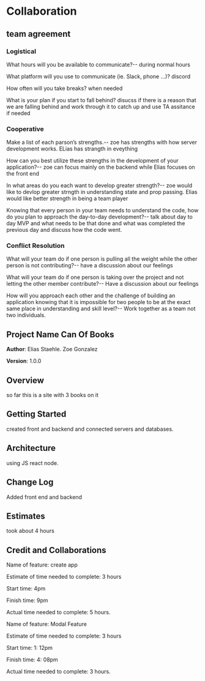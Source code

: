 # Collaboration

## team agreement

### Logistical

What hours will you be available to communicate?-- during normal hours

What platform will you use to communicate (ie. Slack, phone …)? discord

How often will you take breaks? when needed

What is your plan if you start to fall behind? disucss if there is a reason that we are falling behind and work through it to catch up and use TA assitance if needed

### Cooperative

Make a list of each parson’s strengths.-- zoe has strengths with how server development works. ELias has strangth in eveything

How can you best utilize these strengths in the development of your application?-- zoe can focus mainly on the backend while Elias focuses on the front end

In what areas do you each want to develop greater strength?-- zoe would like to devlop greater strngth in understanding state and prop passing. Elias would like better strength in being a team player

Knowing that every person in your team needs to understand the code, how do you plan to approach the
day-to-day development?-- talk about day to day MVP and what needs to be that done and what was completed the previous day and discuss how the code went.

### Conflict Resolution

What will your team do if one person is pulling all the weight while the other person is not
contributing?-- have a discussion about our feelings

What will your team do if one person is taking over the project and not letting the other member contribute?-- Have a discussion about our feelings

How will you approach each other and the challenge of building an application knowing that it is impossible for two people to be at the exact same place in understanding and skill level?-- Work together as a team not two individuals.

## Project Name Can Of Books

**Author**: Elias Staehle. Zoe Gonzalez

**Version**: 1.0.0

## Overview

so far this is a site with 3 books on it

## Getting Started

created front and backend and connected servers and databases.

## Architecture

using JS react node.

## Change Log

Added front end and backend

## Estimates

took about 4 hours

## Credit and Collaborations

Name of feature: create app

Estimate of time needed to complete: 3 hours

Start time: 4pm

Finish time: 9pm

Actual time needed to complete: 5 hours. 

Name of feature: Modal Feature

Estimate of time needed to complete: 3 hours

Start time: 1: 12pm

Finish time: 4: 08pm

Actual time needed to complete: 3 hours. 